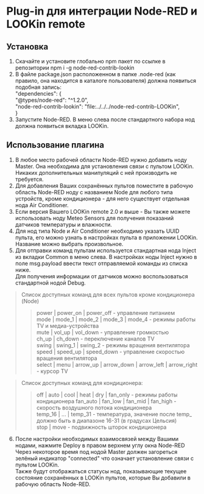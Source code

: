# Plug-in для интеграции Node-RED и LOOKin remote

## Установка 
1. Скачайте и установите глобально npm пакет по ссылке в репозитории npm i -g node-red-contrib-lookin
2. В файле package.json расположенном в папке .node-red (как правило, она находится в каталоге пользователя)
   должна появиться подобная запись:  
   "dependencies": {  
   "@types/node-red": "^1.2.0",  
   "node-red-contrib-lookin": "file:../../../node-red-contrib-LOOKin",  
   }
3. Запустите Node-RED. В меню слева после стандартного набора нод должна появиться вкладка LOOKin.

## Использование плагина

1. В любое место рабочей области Node-RED нужно добавить ноду Master. Она необходима для установления связи с пультом LOOKin.
   Никаких дополнительных манипуляций с ней производить не требуется.
2. Для добавления Ваших сохранённых пультов поместите в рабочую область Node-RED ноду с названием Node для любого типа устройств, кроме кондиционера - для него существует отдельная нода Air Conditioner.
3. Если версия Вашего LOOKin remote 2.0 и выше - Вы также можете использовать ноду Meteo Sensors для получения показаний датчиков температуры и влажности.
4. Для нод типа Node и Air Conditioner необходимо указать UUID пульта, его можно узнать в настройках пульта в приложении LOOKin. Название можно выбрать произвольное.
5. Для отправки команд пультам используется стандартная нода Inject из вкладки Common в меню слева.
В настройках ноды Inject нужно в поле msg.payload ввести текст отправляемой команды из списка ниже.     
Для получения информации от датчиков можно воспользоваться стандартной нодой Debug.

> Список доступных команд для всех пультов кроме кондиционера (Node) 
>> power | power_on | power_off - управление питанием  
> mode | mode_1 | mode_2 | mode_3 | mode_4 - режимы работы TV и медиа-устройства  
> mute | vol_up | vol_down - управление громкостью  
> ch_up | ch_down - переключение каналов TV  
> swing | swing_1 | swing_2 - режимы вращения вентилятора  
> speed | speed_up | speed_down - управление скоростью вращения вентилятора  
> select | menu | arrow_up | arrow_down | arrow_left | arrow_right - курсор TV  

> Список доступных команд для кондиционера:
>> off | auto | cool | heat | dry | fan_only - режимы работы кондиционера
> fan_auto | fan_low | fan_mid | fan_high - скорость воздушного потока кондиционера  
> temp_16 | ... | temp_31 - температура, значение после temp_ должно быть в диапазоне 16-31 (в градусах Цельсия)  
> stop | move - подвижность шторок кондиционера  

6. После настройки необходимых взаимосвязей между Вашими нодами, нажмите Deploy в правом верхнем углу окна Node-RED
Через некоторое время под нодой Master должен загореться зелёный индикатор "connected" что означает установление связи с пультом LOOKin.  
Также будут отображаться статусы нод, показывающие текущее состояние сохранённых в LOOKin пультов, которые Вы добавили в рабочую область Node-RED.  
   
